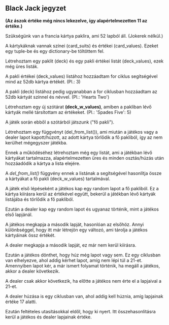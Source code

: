 ## Black Jack jegyzet

**(Az ászok értéke még nincs lekezelve, így alapértelmezetten 11 az értéke.)**

Szükségünk van a francia kártya paklira, ami 52 lapból áll. (Jokerek nélkül.)

A kártykáknak vannak színei (card_suits) és értékei (card_values). Ezeket egy tuple-be és egy dictionary-be töltöttem fel.

Létrehoztam egy paklit (deck) és egy pakli értékei listát (deck_values), ezek még üres listák.

A pakli értékei (deck_values) listához hozzáadtam for ciklus segítségével mind az 52db kártya értékét. (Pl.: 3)

A pakli (deck) listához pedig ugyanabban a for ciklusban hozzáadtam az 52db kártyát színnel és névvel. (Pl.: 'Hearts Two')

Létrehoztam egy új szótárat **(deck_w_values)**, amiben a pakliban lévő kártyák mellé társítottam az értékeket. (Pl.: 'Spades Five': 5)

A játék során ebből a szótárból játszunk ("fő pakli").

Létrehoztam egy függvényt (del_from_list()), ami miután a játékos vagy a dealer lapot kapott/húzott, az adott kártya törlődik a fő pakliból, így az nem kerülhet mégegyszer játékba.

Ennek a működéséhez létrehoztam még egy listát, ami a játékban lévő kártyákat tartalmazza, alapértelmezetten üres és minden osztás/húzás után hozzáadódik a kártya a lista elejére. 

A *del_from_list()* függvény ennek a listának a segítségével hasonlítja össze a kártyákat a fő pakli (deck_w_values) tartalmával.

A játék első lépéseként a játékos kap egy random lapot a fő pakliból. Ez a kártya kiírásra kerül az értékével együtt, bekerül a játékban lévő kártyák listájába és törlődik a fő pakliból.

Ezután a dealer kap egy random lapot és ugyanaz történik, mint a játékos első lapjánál.

A játékos megkapja a második lapját, hasonlóan az elsőhöz. Annyi különbséggel, hogy itt már létrejön egy változó, ami tárolja a játékos kártyáinak össz értékét.

A dealer megkapja a második lapját, ez már nem kerül kiírásra.

Ezután a játékos dönthet, hogy húz még lapot vagy sem. Ez egy ciklusban van elhelyezve, ahol addig kérhet lapot, amíg nem lépi túl a 21-et. Amennyiben lapot kér, a már ismert folyamat történik, ha megáll a játékos, akkor a dealer következik.

A dealer csak akkor következik, ha előtte a játékos nem érte el a lapjaival a 21-et.

A dealer húzása is egy ciklusban van, ahol addig kell húznia, amíg lapjainak értéke 17 alatti.

Ezután feltételes utasításokkal eldől, hogy ki nyert. Itt összehasonlításra kerül a játékos és dealer lapjainak értéke.
